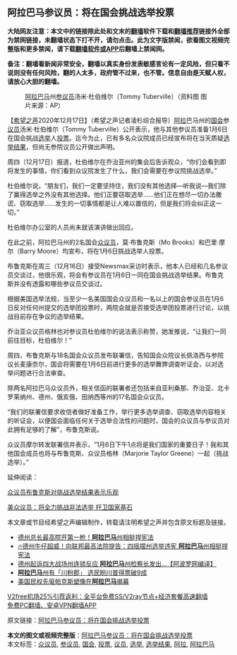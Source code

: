  <h2>阿拉巴马参议员：将在国会挑战选举投票</h2> <p class="notice"><b>大陆网友注意：本文中的链接除此处和文末的<a href="https://github.com/bannedbook/fanqiang" >翻墙</a>软件下载和<a href="https://github.com/killgcd/justmysocks/blob/master/README.md">翻墙推荐</a>链接外全部为禁网链接，未翻墙状态下打不开，请勿点击。此为文字版禁闻，欲看图文视频完整版和更多禁闻，请下载<a href="https://github.com/bannedbook/fanqiang">翻墙软件或APP</a>后翻墙上禁闻网。</p><p>备注：翻墙看新闻非常安全，翻墙以真实身份发表敏感言论有一定风险，但只看不说则没有任何风险，翻的人太多，政府管不过来，也不管。信息自由是天赋人权，请放心大胆的翻墙。</b></p>  <div class="entry"> <figure><figcaption><a href="https://www.bannedbook.org/bnews/tag/%E9%98%BF%E6%8B%89%E5%B7%B4%E9%A9%AC/" class="st_tag internal_tag" rel="tag" title="标签 阿拉巴马 下的日志">阿拉巴马</a>州<a href="https://www.bannedbook.org/bnews/tag/%e5%8f%82%e8%ae%ae%e5%91%98/" class="st_tag internal_tag" rel="tag" title="标签 参议员 下的日志">参议员</a>汤米·杜伯维尔（Tommy Tuberville）（资料图 图片来源：AP）</figcaption></figure> <p>【<span class='wp_keywordlink_affiliate'><a href="https://www.soundofhope.org" title="希望之声" target="_blank">希望之声</a></span>2020年12月17日】（希望之声记者凌杉综合报导）<a href="https://www.bannedbook.org/bnews/tag/%E9%98%BF%E6%8B%89/" class="st_tag internal_tag" rel="tag" title="标签 阿拉 下的日志">阿拉</a>巴马州的<a href="https://www.bannedbook.org/bnews/tag/%e5%9b%bd%e4%bc%9a/" class="st_tag internal_tag" rel="tag" title="标签 国会 下的日志">国会</a>参<a href="https://www.bannedbook.org/bnews/tag/%e8%ae%ae%e5%91%98/" class="st_tag internal_tag" rel="tag" title="标签 议员 下的日志">议员</a>汤米·杜伯维尔（Tommy Tuberville）公开表示，他与其他参议员准备1月6日在国会挑战<a href="https://www.bannedbook.org/bnews/tag/%e9%80%89%e4%b8%be/" class="st_tag internal_tag" rel="tag" title="标签 选举 下的日志">选举</a>人<a href="https://www.bannedbook.org/bnews/tag/%E6%8A%95%E7%A5%A8/" class="st_tag internal_tag" rel="tag" title="标签 投票 下的日志">投票</a>。迄今为止，已有多名众议院成员已经宣布将在当天质疑<a href="https://www.bannedbook.org/bnews/tag/%E9%80%89%E4%B8%BE%E7%BB%93%E6%9E%9C/" class="st_tag internal_tag" rel="tag" title="标签 选举结果 下的日志">选举结果</a>，但尚无参院议员公开做出声明。</p> <p>周四（12月17日）报道，杜伯维尔在乔治亚州的集会后告诉观众，“你们会看到即将发生的事情，你们看到众议院发生了什么，我们会需要在参议院挑战选举。”</p> <p>杜伯维尔说，“朋友们，我们一定要坚持住，我们没有其他选择—听我说—我们除了赢得选举之外没有其他选择。他们正要窃取选举&#8230;&#8230;他们正在想尽一切办法撒谎、窃取选举&#8230;&#8230;发生的一切事情都是让人难以置信的，但是我们将会纠正这一切。”</p> <p></p> <p>杜伯维尔办公室的人员尚未就该演讲做出回应。</p>  <p>在此之前，阿拉巴马州的2名国会<a href="https://www.bannedbook.org/bnews/tag/%E4%BC%97%E8%AE%AE%E5%91%98/" class="st_tag internal_tag" rel="tag" title="标签 众议员 下的日志">众议员</a>，莫·布鲁克斯（Mo Brooks）和巴里·摩尔（Barry Moore）均宣布，将在1月6日挑战选举人投票。</p> <p>布鲁克斯在周三（12月16日）接受Newsmax采访时表示，他本人已经和几名参议员交谈过，他很乐观，将会有参议员在1月6日一同在国会挑战选举结果。布鲁克斯并没有透露和哪些参议员交谈过。</p> <p>根据美国选举法规，当至少一名美国国会众议员和一名以上的国会参议员在1月6日反对任何州提交的选举团投票时，两院会就是否接受选举团投票进行讨论，以挑战目前存在争议的选举结果。</p> <p>乔治亚众议员格林也对参议员杜伯维尔的说法表示称赞，她发推说，“让我们一同前往目标，杜伯维尔！”</p> <p></p>  <p>周四，布鲁克斯与18名国会众议员发布联署信，告知国会众院议长佩洛西与参院议长麦康奈尔，国会将需要在1月6日前进行更多的选举舞弊调查听证会，以对选举问题进行合法审查。</p> <p>除两名阿拉巴马众议员外，相关信函的联署者还包括来自亚利桑那、乔治亚、北卡罗莱纳州、德州、俄亥俄、田纳西等州的17名国会众议员。</p> <p>“我们的联署信要求收信者做好准备工作，举行更多选举调查、窃取选举内容相关的听证会，以便国会面临任何关于选举合法性的问题时，国会的众议员与参议员对此拥有足够的了解”，布鲁克斯说。</p> <p></p> <p>众议员摩尔转发联署信并表示，“1月6日下午1点将是我们国家的重要日子！我和其他国会成员也将与布鲁克斯、众议员格林（Marjorie Taylor Greene）一起（挑战选举）。”</p>  <p>延伸阅读：</p> <p><a href="https://www.soundofhope.org/post/454399">众议员布鲁克斯对挑战选举结果表示乐观</a></p> <p><a href="https://www.soundofhope.org/post/453925">美众议员：将全力挑战非法选举 扞卫国家基石</a></p> <p>本文章或节目经希望之声编辑制作，转载请注明希望之声并包含原文标题及链接。</p> <ul class='op-related-articles' title='相关阅读'> <li><a href='https://www.bannedbook.org/bnews/taiwannews/20201209/1444703.html' target='_blank'>德州总长最高院开第一枪！<b>阿拉巴马</b>州相挺捍宪法</a></li> <li><a href='https://www.bannedbook.org/bnews/bannedvideo/20201209/1444657.html' target='_blank'>🔥德州牛仔超威！向联邦最高法院提告：四摇摆州选举违宪 <b>阿拉巴马</b>州相挺捍宪法</a></li> <li><a href='https://www.bannedbook.org/bnews/cnnews/20201209/1444644.html' target='_blank'>德州起诉四大战场州连锁反应 <b>阿拉巴马</b>州检察长发出...【阿波罗网编译】</a></li> <li><a href='https://www.bannedbook.org/bnews/cnnews/20201020/1416709.html' target='_blank'><b>阿拉巴马</b>州有「川粉郡」 选民盼川普得票破9成</a></li> <li><a href='https://www.bannedbook.org/bnews/renquan/20191203/1234029.html' target='_blank'>美国民权先驱帕克斯塑像在<b>阿拉巴马</b>揭幕</a></li> </ul> <p class="texttj"> <a href="https://www.bannedbook.org/forum23/topic22702.html" target="_blank">V2free机场25%引荐返利：全平台免费SS/V2ray节点+经济套餐高速翻墙</a><br/> <a href="https://github.com/bannedbook/fanqiang/wiki/%E7%A6%81%E9%97%BB%E7%BD%91%E5%AE%89%E5%8D%93%E7%BF%BB%E5%A2%99%E6%96%B0%E9%97%BBAPP" target="_blank">免费PC翻墙、安卓VPN翻墙APP</a></p><p>原文链接：<a class="src_link"  href="https://www.soundofhope.org/post/454750" target="_blank">阿拉巴马参议员：将在国会挑战选举投票</a></p> <a name='sharetosocial'></a>       <div><b>本文的图文或视频完整版</b>：<a href='https://www.bannedbook.org/bnews/comments/20201218/1450164.html'>阿拉巴马参议员：将在国会挑战选举投票</a></div>  </div><!--END ENTRY--> <div class="postfooter"> <div>本文标签：<a href="https://www.bannedbook.org/bnews/tag/%E4%BC%97%E8%AE%AE%E5%91%98/" rel="tag">众议员</a>, <a href="https://www.bannedbook.org/bnews/tag/%e5%8f%82%e8%ae%ae%e5%91%98/" rel="tag">参议员</a>, <a href="https://www.bannedbook.org/bnews/tag/%e5%9b%bd%e4%bc%9a/" rel="tag">国会</a>, <a href="https://www.bannedbook.org/bnews/tag/%E6%8A%95%E7%A5%A8/" rel="tag">投票</a>, <a href="https://www.bannedbook.org/bnews/tag/%e8%ae%ae%e5%91%98/" rel="tag">议员</a>, <a href="https://www.bannedbook.org/bnews/tag/%e9%80%89%e4%b8%be/" rel="tag">选举</a>, <a href="https://www.bannedbook.org/bnews/tag/%E9%80%89%E4%B8%BE%E7%BB%93%E6%9E%9C/" rel="tag">选举结果</a>, <a href="https://www.bannedbook.org/bnews/tag/%E9%98%BF%E6%8B%89/" rel="tag">阿拉</a>, <a href="https://www.bannedbook.org/bnews/tag/%E9%98%BF%E6%8B%89%E5%B7%B4%E9%A9%AC/" rel="tag">阿拉巴马</a></div>  </div><!--END POSTFOOTER--> 